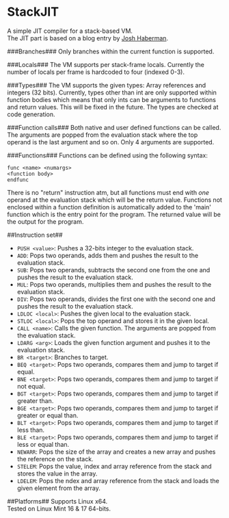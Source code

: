 StackJIT
========

A simple JIT compiler for a stack-based VM.
<br>
The JIT part is based on a blog entry by [Josh Haberman](http://blog.reverberate.org/2012/12/hello-jit-world-joy-of-simple-jits.html).

###Branches###
Only branches within the current function is supported.

###Locals###
The VM supports per stack-frame locals. Currently the number of
locals per frame is hardcoded to four (indexed 0-3).

###Types###
The VM supports the given types: Array references and integers (32 bits). Currently, types other
than int are only supported within function bodies which means that only ints can be arguments to functions
and return values. This will be fixed in the future. The types are checked at code generation.

###Function calls###
Both native and user defined functions can be called. The arguments are popped from
the evaluation stack where the top operand is the last argument and so on. Only 4 arguments are supported.

###Functions###
Functions can be defined using the following syntax:
```
func <name> <numargs>
<function body>
endfunc
```
There is no "return" instruction atm, but all functions must end with _one_
operand at the evaluation stack which will be the return value.
Functions not enclosed within a function definition is automatically added
to the 'main' function which is the entry point for the program.
The returned value will be the output for the program.

##Instruction set##
* `PUSH <value>`: Pushes a 32-bits integer to the evaluation stack.
* `ADD`: Pops two operands, adds them and pushes the result to the evaluation stack.
* `SUB`: Pops two operands, subtracts the second one from the one and pushes the result to the evaluation stack.
* `MUL`: Pops two operands, multiplies them and pushes the result to the evaluation stack.
* `DIV`: Pops two operands, divides the first one with the second one and pushes the result to the evaluation stack.
* `LDLOC <local>`: Pushes the given local to the evaluation stack.
* `STLOC <local>`: Pops the top operand and stores it in the given local.
* `CALL <name>`: Calls the given function. The arguments are popped from the evaluation stack.
* `LDARG <arg>`: Loads the given function argument and pushes it to the evaluation stack.
* `BR <target>`: Branches to target.
* `BEQ <target>`: Pops two operands, compares them and jump to target if equal.
* `BNE <target>`: Pops two operands, compares them and jump to target if not equal.
* `BGT <target>`: Pops two operands, compares them and jump to target if greater than.
* `BGE <target>`: Pops two operands, compares them and jump to target if greater or equal than.
* `BLT <target>`: Pops two operands, compares them and jump to target if less than.
* `BLE <target>`: Pops two operands, compares them and jump to target if less or equal than.
* `NEWARR`: Pops the size of the array and creates a new array and pushes the reference on the stack.
* `STELEM`: Pops the value, index and array reference from the stack and stores the value in the array.
* `LDELEM`: Pops the ndex and array reference from the stack and loads the given element from the array.

##Platforms##
Supports Linux x64.
<br>
Tested on Linux Mint 16 & 17 64-bits.
